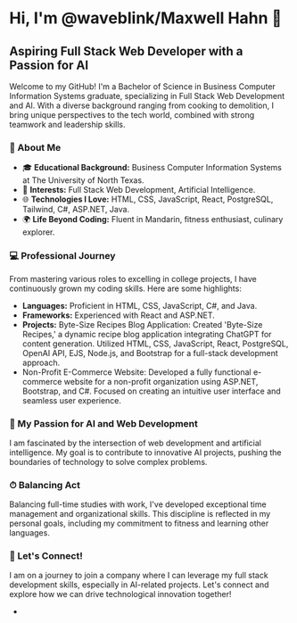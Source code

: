 # Hi, I'm @waveblink/Maxwell Hahn 👋

## Aspiring Full Stack Web Developer with a Passion for AI

Welcome to my GitHub! I'm a Bachelor of Science in Business Computer Information Systems graduate, specializing in Full Stack Web Development and AI. With a diverse background ranging from cooking to demolition, I bring unique perspectives to the tech world, combined with strong teamwork and leadership skills.

### 🚀 About Me

- 🎓 **Educational Background:** Business Computer Information Systems at The University of North Texas.
- 🌟 **Interests:** Full Stack Web Development, Artificial Intelligence.
- 🌐 **Technologies I Love:** HTML, CSS, JavaScript, React, PostgreSQL, Tailwind, C#, ASP.NET, Java.
- 🌍 **Life Beyond Coding:** Fluent in Mandarin, fitness enthusiast, culinary explorer.

### 💻 Professional Journey

From mastering various roles to excelling in college projects, I have continuously grown my coding skills. Here are some highlights:

- **Languages:** Proficient in HTML, CSS, JavaScript, C#, and Java.
- **Frameworks:** Experienced with React and ASP.NET.
- **Projects:** Byte-Size Recipes Blog Application: Created 'Byte-Size Recipes,' a dynamic recipe blog application integrating ChatGPT for content generation. Utilized HTML, CSS, JavaScript, React, PostgreSQL, OpenAI API, EJS, Node.js, and Bootstrap for a full-stack development approach.
- Non-Profit E-Commerce Website: Developed a fully functional e-commerce website for a non-profit organization using ASP.NET, Bootstrap, and C#. Focused on creating an intuitive user interface and seamless user experience.

### 🤖 My Passion for AI and Web Development

I am  fascinated by the intersection of web development and artificial intelligence. My goal is to contribute to innovative AI projects, pushing the boundaries of technology to solve complex problems.

### ⏱ Balancing Act

Balancing full-time studies with work, I've developed exceptional time management and organizational skills. This discipline is reflected in my personal goals, including my commitment to fitness and learning other languages.

### 📣 Let's Connect!

I am on a journey to join a company where I can leverage my full stack development skills, especially in AI-related projects. Let's connect and explore how we can drive technological innovation together!

-
